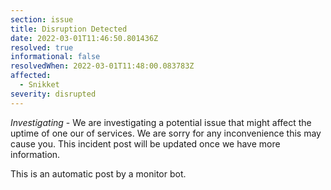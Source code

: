 ```yaml
---
section: issue
title: Disruption Detected
date: 2022-03-01T11:46:50.801436Z
resolved: true
informational: false
resolvedWhen: 2022-03-01T11:48:00.083783Z
affected:
  - Snikket
severity: disrupted
---
```

*Investigating* - We are investigating a potential issue that might affect the uptime of one our of services. We are sorry for any inconvenience this may cause you. This incident post will be updated once we have more information.

This is an automatic post by a monitor bot.
        